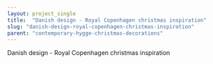 ```yaml
---
layout: project_single
title:  "Danish design - Royal Copenhagen christmas inspiration"
slug: "danish-design-royal-copenhagen-christmas-inspiration"
parent: "contemporary-hygge-christmas-decorations"
---
```

Danish design - Royal Copenhagen christmas inspiration